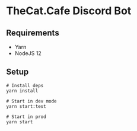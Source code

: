 # TheCat.Cafe Discord Bot

## Requirements
 - Yarn
 - NodeJS 12

## Setup
```
# Install deps
yarn install

# Start in dev mode
yarn start:test

# Start in prod
yarn start
```